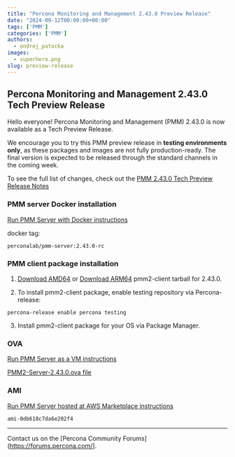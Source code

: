 ```yaml
---
title: "Percona Monitoring and Management 2.43.0 Preview Release"
date: "2024-09-12T00:00:00+00:00"
tags: ['PMM']
categories: ['PMM']
authors:
  - ondrej_patocka
images:
  - superhero.png
slug: preview-release
---
```


## Percona Monitoring and Management 2.43.0 Tech Preview Release

Hello everyone! Percona Monitoring and Management (PMM) 2.43.0 is now available as a Tech Preview Release.

We encourage you to try this PMM preview release in **testing environments only**, as these packages and images are not fully production-ready. The final version is expected to be released through the standard channels in the coming week.

To see the full list of changes, check out the [PMM 2.43.0 Tech Preview Release Notes](https://pmm-doc-pr-1271.onrender.com/release-notes/2.43.0.html)

### PMM server Docker installation

[Run PMM Server with Docker instructions](https://docs.percona.com/percona-monitoring-and-management/setting-up/server/docker.html)

docker tag:

`perconalab/pmm-server:2.43.0-rc`

### PMM client package installation

1. [Download AMD64](https://s3.us-east-2.amazonaws.com/pmm-build-cache/PR-BUILDS/pmm2-client/pmm2-client-latest-29.tar.gz) or [Download ARM64](https://s3.us-east-2.amazonaws.com/pmm-build-cache/PR-BUILDS/pmm2-client-arm/pmm2-client-latest-49.tar.gz) pmm2-client tarball for 2.43.0.

2. To install pmm2-client package, enable testing repository via Percona-release: 

`percona-release enable percona testing`

3. Install pmm2-client package for your OS via Package Manager.

### OVA

[Run PMM Server as a VM instructions](https://docs.percona.com/percona-monitoring-and-management/setting-up/server/virtual-appliance.html)

[PMM2-Server-2.43.0.ova file](https://percona-vm.s3.amazonaws.com/PMM2-Server-2.43.0.ova)

### AMI

[Run PMM Server hosted at AWS Marketplace instructions](https://docs.percona.com/percona-monitoring-and-management/setting-up/server/aws.html)

`ami-0db618c7da6e202f4`


---

Contact us on the [Percona Community Forums](https://forums.percona.com/].